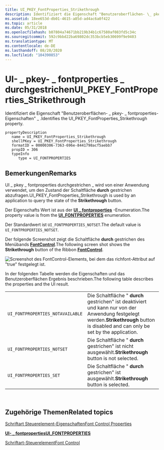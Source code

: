 ```yaml
---
title: UI_PKEY_FontProperties_Strikethrough
description: Identifiziert die Eigenschaft "Benutzeroberflächen- \_ pkey- \_ fontproperties-Eigenschaften" \_ .
ms.assetid: 18ee653d-db01-4615-a85d-ad4ac6a0f422
ms.topic: article
ms.date: 05/31/2018
ms.openlocfilehash: b07804a74671bb219b34b1c67580af083fd5c34c
ms.sourcegitcommit: 592c9bbd22ba69802dc353bcb5eb30699f9e9403
ms.translationtype: MT
ms.contentlocale: de-DE
ms.lasthandoff: 08/20/2020
ms.locfileid: "104390853"
---
```

# <a name="ui_pkey_fontproperties_strikethrough"></a><span data-ttu-id="d2464-103">UI- \_ pkey- \_ fontproperties \_ durchgestrichen</span><span class="sxs-lookup"><span data-stu-id="d2464-103">UI\_PKEY\_FontProperties\_Strikethrough</span></span>

<span data-ttu-id="d2464-104">Identifiziert die Eigenschaft "Benutzeroberflächen- \_ pkey- \_ fontproperties-Eigenschaften" \_ .</span><span class="sxs-lookup"><span data-stu-id="d2464-104">Identifies the UI\_PKEY\_FontProperties\_Strikethrough property.</span></span>

```
propertyDescription
   name = UI_PKEY_FontProperties_Strikethrough
   shellPKey = UI_PKEY_FontProperties_Strikethrough
   formatID = 00000306-7363-696e-8441798acf5aebb7
   propID = 306
   typeInfo
      type = UI_FONTPROPERTIES
```

## <a name="remarks"></a><span data-ttu-id="d2464-105">Bemerkungen</span><span class="sxs-lookup"><span data-stu-id="d2464-105">Remarks</span></span>

<span data-ttu-id="d2464-106">UI \_ pkey \_ fontproperties durchgestrichen \_ wird von einer Anwendung verwendet, um den Zustand der Schaltfläche **durch** gestrichen abzufragen.</span><span class="sxs-lookup"><span data-stu-id="d2464-106">UI\_PKEY\_FontProperties\_Strikethrough is used by an application to query the state of the **Strikethrough** button.</span></span>

<span data-ttu-id="d2464-107">Der Eigenschafts Wert ist aus der [**UI \_ fontproperties**](/windows/desktop/api/uiribbon/ne-uiribbon-ui_fontproperties) -Enumeration.</span><span class="sxs-lookup"><span data-stu-id="d2464-107">The property value is from the [**UI\_FONTPROPERTIES**](/windows/desktop/api/uiribbon/ne-uiribbon-ui_fontproperties) enumeration.</span></span>

<span data-ttu-id="d2464-108">Der Standardwert ist `UI_FONTPROPERTIES_NOTSET`.</span><span class="sxs-lookup"><span data-stu-id="d2464-108">The default value is `UI_FONTPROPERTIES_NOTSET`.</span></span>

<span data-ttu-id="d2464-109">Der folgende Screenshot zeigt die Schaltfläche **durch** gestrichen des Menübands [**FontControl**](windowsribbon-element-fontcontrol.md).</span><span class="sxs-lookup"><span data-stu-id="d2464-109">The following screen shot shows the **Strikethrough** button of the Ribbon [**FontControl**](windowsribbon-element-fontcontrol.md).</span></span>

![Screenshot des FontControl-Elements, bei dem das richfont-Attribut auf "true" festgelegt ist.](images/markup/fontcontrol-strikethrough.png)

<span data-ttu-id="d2464-111">In der folgenden Tabelle werden die Eigenschaften und das Benutzeroberflächen Ergebnis beschrieben.</span><span class="sxs-lookup"><span data-stu-id="d2464-111">The following table describes the properties and the UI result.</span></span>



|                                  |                                                                              |
|----------------------------------|------------------------------------------------------------------------------|
| `UI_FONTPROPERTIES_NOTAVAILABLE` | <span data-ttu-id="d2464-112">Die Schaltfläche " **durch** gestrichen" ist deaktiviert und kann nur von der Anwendung festgelegt werden.</span><span class="sxs-lookup"><span data-stu-id="d2464-112">**Strikethrough** button is disabled and can only be set by the application.</span></span> |
| `UI_FONTPROPERTIES_NOTSET`       | <span data-ttu-id="d2464-113">Die Schaltfläche " **durch** gestrichen" ist nicht ausgewählt.</span><span class="sxs-lookup"><span data-stu-id="d2464-113">**Strikethrough** button is not selected.</span></span>                                    |
| `UI_FONTPROPERTIES_SET`          | <span data-ttu-id="d2464-114">Die Schaltfläche " **durch** gestrichen" ist ausgewählt.</span><span class="sxs-lookup"><span data-stu-id="d2464-114">**Strikethrough** button is selected.</span></span>                                        |



 

## <a name="related-topics"></a><span data-ttu-id="d2464-115">Zugehörige Themen</span><span class="sxs-lookup"><span data-stu-id="d2464-115">Related topics</span></span>

<dl> <dt>

[<span data-ttu-id="d2464-116">Schriftart Steuerelement-Eigenschaften</span><span class="sxs-lookup"><span data-stu-id="d2464-116">Font Control Properties</span></span>](windowsribbon-reference-properties-fontcontrol.md)
</dt> <dt>

[<span data-ttu-id="d2464-117">**UI- \_ fontproperties**</span><span class="sxs-lookup"><span data-stu-id="d2464-117">**UI\_FONTPROPERTIES**</span></span>](/windows/desktop/api/uiribbon/ne-uiribbon-ui_fontproperties)
</dt> <dt>

[<span data-ttu-id="d2464-118">Schriftart-Steuerelement</span><span class="sxs-lookup"><span data-stu-id="d2464-118">Font Control</span></span>](windowsribbon-controls-fontcontrol.md)
</dt> </dl>

 

 